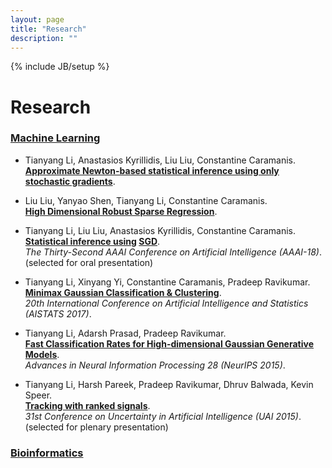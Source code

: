 ```yaml
---
layout: page
title: "Research"
description: ""
---
```

{% include JB/setup %}

# Research

### [Machine Learning](./)



* Tianyang Li, Anastasios Kyrillidis, Liu Liu, Constantine Caramanis. <br> **[Approximate Newton-based statistical inference using only stochastic gradients](https://arxiv.org/abs/1805.08920)**. <br> 


* Liu Liu, Yanyao Shen, Tianyang Li, Constantine Caramanis. <br> **[High Dimensional Robust Sparse Regression](https://arxiv.org/abs/1805.11643)**. <br> 



* Tianyang Li, Liu Liu, Anastasios Kyrillidis, Constantine Caramanis. <br> **[Statistical inference using](./papers/aaai-2018-sgd-statistical-inference.pdf) [SGD](https://arxiv.org/abs/1705.07477)**. <br> *The Thirty-Second AAAI Conference on Artificial Intelligence (AAAI-18)*. (selected for oral presentation)

* Tianyang Li, Xinyang Yi, Constantine Caramanis, Pradeep Ravikumar. <br> **[Minimax Gaussian Classification & Clustering](./papers/aistats-2017-minimax-gaussian-classification-clustering.pdf)**. <br> *20th International Conference on Artificial Intelligence and Statistics (AISTATS 2017)*. 

* Tianyang Li, Adarsh Prasad, Pradeep Ravikumar. <br> **[Fast Classification Rates for High-dimensional Gaussian Generative Models](./papers/nips-2015-gaussian-classification.pdf)**. <br> *Advances in Neural Information Processing 28 (NeurIPS 2015)*.

* Tianyang Li, Harsh Pareek, Pradeep Ravikumar, Dhruv Balwada, Kevin Speer. <br> **[Tracking with ranked signals](./papers/uai-2015-tracking.pdf)**. <br> *31st Conference on Uncertainty in Artificial Intelligence (UAI 2015)*. (selected for plenary presentation)

### [Bioinformatics](./bioinformatics/)

